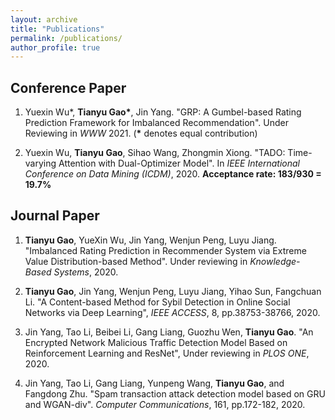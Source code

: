 ```yaml
---
layout: archive
title: "Publications"
permalink: /publications/
author_profile: true
---
```

<h2>
Conference Paper
</h2>

1. Yuexin Wu\*, __Tianyu Gao\*__, Jin Yang. "GRP: A Gumbel-based Rating Prediction Framework for Imbalanced Recommendation". Under Reviewing in _WWW_ 2021. (__\*__ denotes equal contribution)
   
2. Yuexin Wu, __Tianyu Gao__, Sihao Wang, Zhongmin Xiong. "TADO: Time-varying Attention with Dual-Optimizer Model". In _IEEE International Conference on Data Mining (ICDM)_, 2020. __Acceptance rate: 183/930 = 19.7%__

<h2>
Journal Paper
</h2>

1. __Tianyu Gao__, YueXin Wu, Jin Yang, Wenjun Peng, Luyu Jiang. "Imbalanced Rating Prediction in Recommender System via Extreme Value Distribution-based Method". Under reviewing in _Knowledge-Based Systems_, 2020.
   
2. **Tianyu Gao**, Jin Yang, Wenjun Peng, Luyu Jiang, Yihao Sun, Fangchuan Li. "A Content-based Method for Sybil Detection in Online Social Networks via Deep Learning", _IEEE ACCESS_, 8, pp.38753-38766, 2020.
   
3. Jin Yang, Tao Li, Beibei Li, Gang Liang, Guozhu Wen, __Tianyu Gao__. "An Encrypted Network Malicious Traffic Detection Model Based on Reinforcement Learning and ResNet", Under reviewing in <i>PLOS ONE</i>, 2020.
   
4. Jin Yang, Tao Li, Gang Liang, Yunpeng Wang, __Tianyu Gao__, and Fangdong Zhu. "Spam transaction attack detection model based on GRU and WGAN-div". <i>Computer Communications</i>, 161, pp.172-182, 2020.
